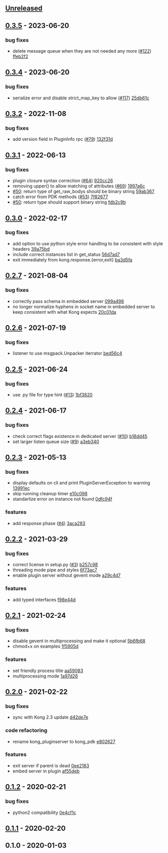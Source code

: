 <a name="unreleased"></a>
## [Unreleased]


<a name="0.3.5"></a>
## [0.3.5] - 2023-06-20
### bug fixes
- delete message queue when they are not needed any more ([#122](https://github.com/Kong/kong-python-pdk/issues/122)) [ffeb2f2](https://github.com/Kong/kong-python-pdk/commit/ffeb2f2185a107f0e6547c4336905fe5dd01bfd0)


<a name="0.3.4"></a>
## [0.3.4] - 2023-06-20
### bug fixes
- serialize error and disable strict_map_key to allow ([#117](https://github.com/Kong/kong-python-pdk/issues/117)) [25db61c](https://github.com/Kong/kong-python-pdk/commit/25db61cf650b5b8e86e2df066f6bd5282e7c8b48)


<a name="0.3.2"></a>
## [0.3.2] - 2022-11-08
### bug fixes
- add version field in PluginInfo rpc ([#79](https://github.com/Kong/kong-python-pdk/issues/79)) [132f31d](https://github.com/Kong/kong-python-pdk/commit/132f31d526ff3589ac9b93dc079adb18359519cd)


<a name="0.3.1"></a>
## [0.3.1] - 2022-06-13
### bug fixes
- plugin closure syntax correction ([#64](https://github.com/Kong/kong-python-pdk/issues/64)) [920cc26](https://github.com/Kong/kong-python-pdk/commit/920cc26acb84ac357411a5d1d7232a6a540fb9f3)
- removing upper() to allow matching of attributes ([#69](https://github.com/Kong/kong-python-pdk/issues/69)) [1997a6c](https://github.com/Kong/kong-python-pdk/commit/1997a6c9991a6bc21d96d1a7f3c0141a43e01248)
- [#50](https://github.com/Kong/kong-python-pdk/issues/50): return type of get_raw_bodys should be binary string [59ab367](https://github.com/Kong/kong-python-pdk/commit/59ab367c47a3fb56e85c90674d66749dcd4ab937)
- catch error from PDK methods ([#53](https://github.com/Kong/kong-python-pdk/issues/53)) [7f82677](https://github.com/Kong/kong-python-pdk/commit/7f82677de3560c23c6c95bfaccaba6cd302aa571)
- [#50](https://github.com/Kong/kong-python-pdk/issues/50): return type should support binary string [fdb2c9b](https://github.com/Kong/kong-python-pdk/commit/fdb2c9b51d3081cb605af056c3c49e2048061b4e)


<a name="0.3.0"></a>
## [0.3.0] - 2022-02-17
### bug fixes
- add option to use python style error handling to be consistent with style headers [39a75bd](https://github.com/Kong/kong-python-pdk/commit/39a75bd3b060dbda9aec4e84afa01ae6c3000fed)
- include correct instances list in get_status [56d7ad7](https://github.com/Kong/kong-python-pdk/commit/56d7ad762b07d780068384cc1072d3a54f373083)
- exit immediately from kong.response.{error,exit} [ba3d5fa](https://github.com/Kong/kong-python-pdk/commit/ba3d5fae2b040804b1463585641919f76390feda)


<a name="0.2.7"></a>
## [0.2.7] - 2021-08-04
### bug fixes
- correctly pass schema in embedded server [099a498](https://github.com/Kong/kong-python-pdk/commit/099a4987d06602b094274ffd523300daa7985b5a)
- no longer normalize hyphens in socket name in embedded server to keep consistent with what Kong expects [20c01da](https://github.com/Kong/kong-python-pdk/commit/20c01dae1f422e577ec107904f47a57e18788508)


<a name="0.2.6"></a>
## [0.2.6] - 2021-07-19
### bug fixes
- listener to use msgpack.Unpacker iterrator [bed56c4](https://github.com/Kong/kong-python-pdk/commit/bed56c49160d1adb0e591f69b74337ced7820dba)


<a name="0.2.5"></a>
## [0.2.5] - 2021-06-24
### bug fixes
- use .py file for type hint ([#13](https://github.com/Kong/kong-python-pdk/issues/13)) [1bf3820](https://github.com/Kong/kong-python-pdk/commit/1bf3820e316f73d6021897b5979af4826e9f34d6)


<a name="0.2.4"></a>
## [0.2.4] - 2021-06-17
### bug fixes
- check correct flags existence in dedicated server ([#10](https://github.com/Kong/kong-python-pdk/issues/10)) [b18dd45](https://github.com/Kong/kong-python-pdk/commit/b18dd458def039a6a2dad4c42baa7b55d64fe027)
- set larger listen queue size ([#9](https://github.com/Kong/kong-python-pdk/issues/9)) [a3eb340](https://github.com/Kong/kong-python-pdk/commit/a3eb3404a42a106cdc4a164ee2c12dcafab90684)


<a name="0.2.3"></a>
## [0.2.3] - 2021-05-13
### bug fixes
- display defaults on cli and print PluginServerException to warning [13991ec](https://github.com/Kong/kong-python-pdk/commit/13991ec5d6373463d847c5ef073543568c0894bb)
- skip running cleanup timer [e10c098](https://github.com/Kong/kong-python-pdk/commit/e10c098a5f4c959f6fce4fc74c3d987443e386bc)
- standarlize error on instance not found [0dfc94f](https://github.com/Kong/kong-python-pdk/commit/0dfc94f3a6cf4ffc90cd2edb8891b1264d26b27c)

### features
- add response phase ([#4](https://github.com/Kong/kong-python-pdk/issues/4)) [3aca283](https://github.com/Kong/kong-python-pdk/commit/3aca2836a63eaa6bee09c76777c8cdb39a495c39)


<a name="0.2.2"></a>
## [0.2.2] - 2021-03-29
### bug fixes
- correct license in setup.py ([#3](https://github.com/Kong/kong-python-pdk/issues/3)) [b257c98](https://github.com/Kong/kong-python-pdk/commit/b257c98298343e2911de35d89dc44c1cb0f59547)
- threading mode pipe and styles [6f73ac7](https://github.com/Kong/kong-python-pdk/commit/6f73ac76c6f3fc49081ba67b62e0d9ea4547cbb1)
- enable plugin server without gevent mode [a29c4d7](https://github.com/Kong/kong-python-pdk/commit/a29c4d765fb9e2dfa1a8b27fccb333864a61d529)

### features
- add typed interfaces [f98e44d](https://github.com/Kong/kong-python-pdk/commit/f98e44d75271d5daceaf00f8f011ce7efaa19865)


<a name="0.2.1"></a>
## [0.2.1] - 2021-02-24
### bug fixes
- disable gevent in multiprocessing and make it optional [5b6fb68](https://github.com/Kong/kong-python-pdk/commit/5b6fb682d9237ebb75bc653c0536678f3efe7d67)
- chmod+x on examples [1f5905d](https://github.com/Kong/kong-python-pdk/commit/1f5905dc879528c519411b2914e20e2b5236e749)

### features
- set friendly process title [aa59083](https://github.com/Kong/kong-python-pdk/commit/aa59083e6ede0394fdf2cb25f9925a36a7cc5aae)
- multiprocessing mode [1a97d26](https://github.com/Kong/kong-python-pdk/commit/1a97d26e773c399149f12bee08943821a3dd9c7b)


<a name="0.2.0"></a>
## [0.2.0] - 2021-02-22
### bug fixes
- sync with Kong 2.3 update [d42de7e](https://github.com/Kong/kong-python-pdk/commit/d42de7ef9565f316890aad3132e432e6a04c77f7)

### code refactoring
- rename kong_pluginserver to kong_pdk [e802627](https://github.com/Kong/kong-python-pdk/commit/e802627436e4b856a16e4d68b9329914f2a3a4cc)

### features
- exit server if parent is dead [0ee2183](https://github.com/Kong/kong-python-pdk/commit/0ee2183c5679d9cc255435ff98c82d28fbf22f5b)
- embed server in plugin [af55deb](https://github.com/Kong/kong-python-pdk/commit/af55deb6d2f65a8a2be654cd4c8d7f13247869ee)


<a name="0.1.2"></a>
## [0.1.2] - 2020-02-21
### bug fixes
- python2 compatibility [0e4cf1c](https://github.com/Kong/kong-python-pdk/commit/0e4cf1cda574db778e8152b30359e6e9927b0432)


<a name="0.1.1"></a>
## [0.1.1] - 2020-02-20

<a name="0.1.0"></a>
## 0.1.0 - 2020-01-03

[Unreleased]: https://github.com/Kong/kong-python-pdk/compare/0.3.5...HEAD
[0.3.5]: https://github.com/Kong/kong-python-pdk/compare/0.3.4...0.3.5
[0.3.4]: https://github.com/Kong/kong-python-pdk/compare/0.3.2...0.3.4
[0.3.2]: https://github.com/Kong/kong-python-pdk/compare/0.3.1...0.3.2
[0.3.1]: https://github.com/Kong/kong-python-pdk/compare/0.3.0...0.3.1
[0.3.0]: https://github.com/Kong/kong-python-pdk/compare/0.2.7...0.3.0
[0.2.7]: https://github.com/Kong/kong-python-pdk/compare/0.2.6...0.2.7
[0.2.6]: https://github.com/Kong/kong-python-pdk/compare/0.2.5...0.2.6
[0.2.5]: https://github.com/Kong/kong-python-pdk/compare/0.2.4...0.2.5
[0.2.4]: https://github.com/Kong/kong-python-pdk/compare/0.2.3...0.2.4
[0.2.3]: https://github.com/Kong/kong-python-pdk/compare/0.2.2...0.2.3
[0.2.2]: https://github.com/Kong/kong-python-pdk/compare/0.2.1...0.2.2
[0.2.1]: https://github.com/Kong/kong-python-pdk/compare/0.2.0...0.2.1
[0.2.0]: https://github.com/Kong/kong-python-pdk/compare/0.1.2...0.2.0
[0.1.2]: https://github.com/Kong/kong-python-pdk/compare/0.1.1...0.1.2
[0.1.1]: https://github.com/Kong/kong-python-pdk/compare/0.1.0...0.1.1
